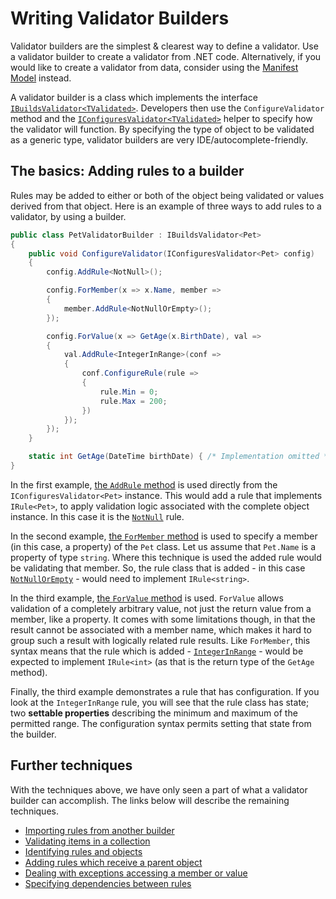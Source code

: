 # Writing Validator Builders

Validator builders are the simplest & clearest way to define a validator.
Use a validator builder to create a validator from .NET code.
Alternatively, if you would like to create a validator from data, consider using the [Manifest Model] instead.

A validator builder is a class which implements the interface [`IBuildsValidator<TValidated>`].
Developers then use the `ConfigureValidator` method and the [`IConfiguresValidator<TValidated>`] helper to specify how the validator will function.
By specifying the type of object to be validated as a generic type, validator builders are very IDE/autocomplete-friendly.

[Manifest Model]: ../UsingTheManifestModel/index.md
[`IBuildsValidator<TValidated>`]:xref:CSF.Validation.IBuildsValidator`1
[`IConfiguresValidator<TValidated>`]:xref:CSF.Validation.ValidatorBuilding.IConfiguresValidator`1

## The basics: Adding rules to a builder

Rules may be added to either or both of the object being validated or values derived from that object.
Here is an example of three ways to add rules to a validator, by using a builder.

```csharp
public class PetValidatorBuilder : IBuildsValidator<Pet>
{
    public void ConfigureValidator(IConfiguresValidator<Pet> config)
    {
        config.AddRule<NotNull>();

        config.ForMember(x => x.Name, member =>
        {
            member.AddRule<NotNullOrEmpty>();
        });

        config.ForValue(x => GetAge(x.BirthDate), val =>
        {
            val.AddRule<IntegerInRange>(conf =>
            {
                conf.ConfigureRule(rule =>
                {
                    rule.Min = 0;
                    rule.Max = 200;
                })
            });
        });
    }

    static int GetAge(DateTime birthDate) { /* Implementation omitted */ }
}
```

In the first example, [the `AddRule` method] is used directly from the `IConfiguresValidator<Pet>` instance.
This would add a rule that implements `IRule<Pet>`, to apply validation logic associated with the complete object instance.
In this case it is the [`NotNull`] rule.

In the second example, [the `ForMember` method] is used to specify a member (in this case, a property) of the `Pet` class.
Let us assume that `Pet.Name` is a property of type `string`.
Where this technique is used the added rule would be validating that member.
So, the rule class that is added - in this case [`NotNullOrEmpty`] - would need to implement `IRule<string>`.

In the third example, [the `ForValue` method] is used.
`ForValue` allows validation of a completely arbitrary value, not just the return value from a member, like a property.
It comes with some limitations though, in that the result cannot be associated with a member name, which makes it hard to group such a result with logically related rule results.
Like `ForMember`, this syntax means that the rule which is added - [`IntegerInRange`] - would be expected to implement `IRule<int>` (as that is the return type of the `GetAge` method).

Finally, the third example demonstrates a rule that has configuration.
If you look at the `IntegerInRange` rule, you will see that the rule class has state; two **settable properties** describing the minimum and maximum of the permitted range.
The configuration syntax permits setting that state from the builder.

[the `AddRule` method]:xref:CSF.Validation.ValidatorBuilding.IConfiguresValidator`1.AddRule``1(System.Action{CSF.Validation.ValidatorBuilding.IConfiguresRule{``0}})
[`NotNull`]:xref:CSF.Validation.Rules.NotNull
[the `ForMember` method]:xref:CSF.Validation.ValidatorBuilding.IConfiguresValidator`1.ForMember``1(System.Linq.Expressions.Expression{System.Func{`0,``0}},System.Action{CSF.Validation.ValidatorBuilding.IConfiguresValueAccessor{`0,``0}})
[`NotNullOrEmpty`]:xref:CSF.Validation.Rules.NotNullOrEmpty
[the `ForValue` method]:xref:CSF.Validation.ValidatorBuilding.IConfiguresValidator`1.ForValue``1(System.Func{`0,``0},System.Action{CSF.Validation.ValidatorBuilding.IConfiguresValueAccessor{`0,``0}})
[`IntegerInRange`]:xref:CSF.Validation.Rules.IntegerInRange

## Further techniques

With the techniques above, we have only seen a part of what a validator builder can accomplish.
The links below will describe the remaining techniques.

* [Importing rules from another builder]
* [Validating items in a collection]
* [Identifying rules and objects]
* [Adding rules which receive a parent object]
* [Dealing with exceptions accessing a member or value]
* [Specifying dependencies between rules]

[Importing rules from another builder]:ImportingRules.md
[Validating items in a collection]:ValidatingCollectionItems.md
[Identifying rules and objects]:RuleAndObjectIdentifiers.md
[Adding rules which receive a parent object]:RulesWhichIncludeAParentObject.md
[Dealing with exceptions accessing a member or value]:IgnoreAccessorExceptions.md
[Specifying dependencies between rules]:SpecifyingRuleDependencies.md
